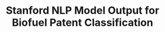 ---
citation: 'Kessler, Jeff, 2015, "Stanford NLP Model Output for Biofuel Patent Classification",
  https://doi.org/10.7910/DVN/29374, Harvard Dataverse, V1 '
contributors: Jeff Kessler
cost: Free
description: 'Through use of natural language processing and machine-learning algorithms,
  we expand patent classification capabilities to better explain the history of biofuels
  innovation.


  This NLP model was generated using the Stanford NLP Classifier (available from:
  http://nlp.stanford.edu/software/classifier.shtml). The model was trained using
  a random selection of 700 manually classified biofuel patents from 1976 through
  2013, and validated against 300 manually classified biofuel patents on January 03,
  2014. Included are the classification results and associated patent numbers for
  both the manually trained patents, and for the automatically categorized patents.
  (2015-03)'
last_edit: Mon, 19 Jun 2023 14:05:45 GMT
location: https://dataverse.harvard.edu/dataset.xhtml?persistentId=doi:10.7910/DVN/29374
maintained_by: Jeff Kessler
related_publications: https://www.sciencedirect.com/science/article/abs/pii/S0301421516304451
shortname: biofuel_classification
tags:
- biofuel
- patents
- energy policy
terms_of_use: CC0 1.0
timeframe: 1976-2013
title: Stanford NLP Model Output for Biofuel Patent Classification
uuid: d4a33e21-2f7e-4599-940b-cca74f0f9c39
---